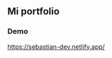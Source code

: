 ## Mi portfolio

### Demo 
<a href="https://sebastian-dev.netlify.app/ ">https://sebastian-dev.netlify.app/</a>